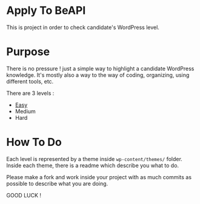 # Apply To BeAPI
This is project in order to check candidate's WordPress level. 

# Purpose
There is no pressure ! just a simple way to highlight a candidate WordPress knowledge. It's mostly also a way to the way of coding, organizing, using different tools, etc.

There are 3 levels :
* [Easy](https://github.com/BeAPI/apply-to-beapi/tree/master/wp-content/themes/easy)
* Medium
* Hard

# How To Do
Each level is represented by a theme inside `wp-content/themes/` folder. Inside each theme, there is a readme which describe you what to do.

Please make a fork and work inside your project with as much commits as possible to describe what you are doing.

GOOD LUCK !